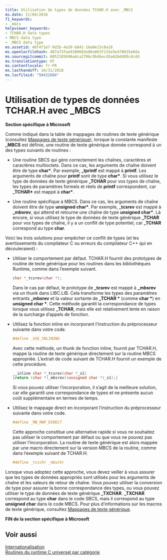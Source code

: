 ```yaml
---
title: Utilisation de types de données TCHAR.H avec _MBCS
ms.date: 11/04/2016
f1_keywords:
- _mbcs
helpviewer_keywords:
- TCHAR.H data types
- MBCS data type
- _MBCS data type
ms.assetid: 48f471e7-9d2b-4a39-b841-16a0e15c0a18
ms.openlocfilehash: 487a73fae9380683e06e863f133e5e470635e0da
ms.sourcegitcommit: 6052185696adca270bc9bdbec45a626dd89cdcdd
ms.translationtype: HT
ms.contentlocale: fr-FR
ms.lasthandoff: 10/31/2018
ms.locfileid: "50432680"
---
```

# <a name="using-tcharh-data-types-with-mbcs"></a>Utilisation de types de données TCHAR.H avec _MBCS

**Section spécifique à Microsoft**

Comme indiqué dans la table de mappages de routines de texte générique (consultez [Mappages de texte générique](../c-runtime-library/generic-text-mappings.md)), lorsque la constante manifeste **_MBCS** est définie, une routine de texte générique donnée correspond à un des types suivants de routines :

- Une routine SBCS qui gère correctement les chaînes, caractères et caractères multioctets. Dans ce cas, les arguments de chaîne doivent être de type **char&#42;**. Par exemple, **_tprintf** est mappé à **printf**. Les arguments de chaîne pour **printf** sont de type **char&#42;**. Si vous utilisez le type de données de texte générique **_TCHAR** pour vos types de chaîne, les types de paramètres formels et réels de **printf** correspondent, car **_TCHAR&#42;** est mappé à **char&#42;**.

- Une routine spécifique à MBCS. Dans ce cas, les arguments de chaîne doivent être de type __unsigned char&#42;__. Par exemple, **_tcsrev** est mappé à **_mbsrev**, qui attend et retourne une chaîne de type __unsigned char&#42;__. Là encore, si vous utilisez le type de données de texte générique **_TCHAR** pour vos types de chaîne, il y a un conflit de type potentiel, car **_TCHAR** correspond au type **char**.

Voici les trois solutions pour empêcher ce conflit de types (et les avertissements du compilateur C ou erreurs du compilateur C++ qui en découleraient) :

- Utiliser le comportement par défaut. TCHAR.H fournit des prototypes de routine de texte générique pour les routines dans les bibliothèques Runtime, comme dans l’exemple suivant.

   ```C
   char *_tcsrev(char *);
   ```

   Dans le cas par défaut, le prototype de **_tcsrev** est mappé à **_mbsrev** via un thunk dans LIBC.LIB. Cela transforme les types des paramètres entrants **_mbsrev** et la valeur sortante de **_TCHAR &#42;** (comme **char &#42;**) en **unsigned char &#42;**. Cette méthode garantit la correspondance de types lorsque vous utilisez **_TCHAR**, mais elle est relativement lente en raison de la surcharge d’appels de fonction.

- Utilisez la fonction inline en incorporant l’instruction du préprocesseur suivante dans votre code.

   ```C
   #define _USE_INLINING
   ```

   Avec cette méthode, un thunk de fonction inline, fournit par TCHAR.H, mappe la routine de texte générique directement sur la routine MBCS appropriée. L’extrait de code suivant de TCHAR.H fournit un exemple de cette procédure.

   ```C
   __inline char *_tcsrev(char *_s1)
   {return (char *)_mbsrev((unsigned char *)_s1);}
   ```

   Si vous pouvez utiliser l’incorporation, il s’agit de la meilleure solution, car elle garantit une correspondance de types et ne présente aucun coût supplémentaire en termes de temps.

- Utilisez le mappage direct en incorporant l’instruction du préprocesseur suivante dans votre code.

   ```C
   #define _MB_MAP_DIRECT
   ```

   Cette approche constitue une alternative rapide si vous ne souhaitez pas utiliser le comportement par défaut ou que vous ne pouvez pas utiliser l’incorporation. La routine de texte générique est alors mappée par une macro directement sur la version MBCS de la routine, comme dans l’exemple suivant de TCHAR.H.

   ```C
   #define _tcschr _mbschr
   ```

Lorsque vous adoptez cette approche, vous devez veiller à vous assurer que les types de données appropriés sont utilisés pour les arguments de chaîne et les valeurs de retour de chaîne. Vous pouvez utiliser la conversion de type pour assurer la bonne correspondance des types, ou vous pouvez utiliser le type de données de texte générique **_TXCHAR**. **_TXCHAR** correspond au type **char** dans le code SBCS, mais il correspond au type **unsigned char** dans le code MBCS. Pour plus d’informations sur les macros de texte générique, consultez [Mappages de texte générique](../c-runtime-library/generic-text-mappings.md).

**FIN de la section spécifique à Microsoft**

## <a name="see-also"></a>Voir aussi

[Internationalisation](../c-runtime-library/internationalization.md)<br/>
[Routines du runtime C universel par catégorie](../c-runtime-library/run-time-routines-by-category.md)<br/>
